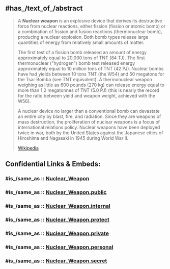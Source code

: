 

## #has_/text_of_/abstract 

> A **Nuclear weapon** is an explosive device that derives its destructive force from nuclear reactions, either fission (fission or atomic bomb) or a combination of fission and fusion reactions (thermonuclear bomb), producing a nuclear explosion. Both bomb types release large quantities of energy from relatively small amounts of matter.
>
> The first test of a fission bomb released an amount of energy approximately equal to 20,000 tons of TNT (84 TJ). The first thermonuclear ("hydrogen") bomb test released energy approximately equal to 10 million tons of TNT (42 PJ). Nuclear bombs have had yields between 10 tons TNT (the W54) and 50 megatons for the Tsar Bomba (see TNT equivalent). A thermonuclear weapon weighing as little as 600 pounds (270 kg) can release energy equal to more than 1.2 megatonnes of TNT (5.0 PJ) (this is nearly the record for the ratio between yield and weapon weight, achieved with the W56).
>
> A nuclear device no larger than a conventional bomb can devastate an entire city by blast, fire, and radiation. Since they are weapons of mass destruction, the proliferation of nuclear weapons is a focus of international relations policy. Nuclear weapons have been deployed twice in war, both by the United States against the Japanese cities of Hiroshima and Nagasaki in 1945 during World War II.
>
> [Wikipedia](https://en.wikipedia.org/wiki/Nuclear%20weapon) 


## Confidential Links & Embeds: 

### #is_/same_as :: [Nuclear_Weapon](Nuclear_Weapon.md) 

### #is_/same_as :: [Nuclear_Weapon.public](/_public/Society/Military/Nuclear_Weapon.public.md) 

### #is_/same_as :: [Nuclear_Weapon.internal](/_internal/Society/Military/Nuclear_Weapon.internal.md) 

### #is_/same_as :: [Nuclear_Weapon.protect](/_protect/Society/Military/Nuclear_Weapon.protect.md) 

### #is_/same_as :: [Nuclear_Weapon.private](/_private/Society/Military/Nuclear_Weapon.private.md) 

### #is_/same_as :: [Nuclear_Weapon.personal](/_personal/Society/Military/Nuclear_Weapon.personal.md) 

### #is_/same_as :: [Nuclear_Weapon.secret](/_secret/Society/Military/Nuclear_Weapon.secret.md)

